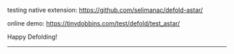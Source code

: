 testing native extension:
https://github.com/selimanac/defold-astar/

online demo:
https://tinydobbins.com/test/defold/test_astar/

Happy Defolding!

---
